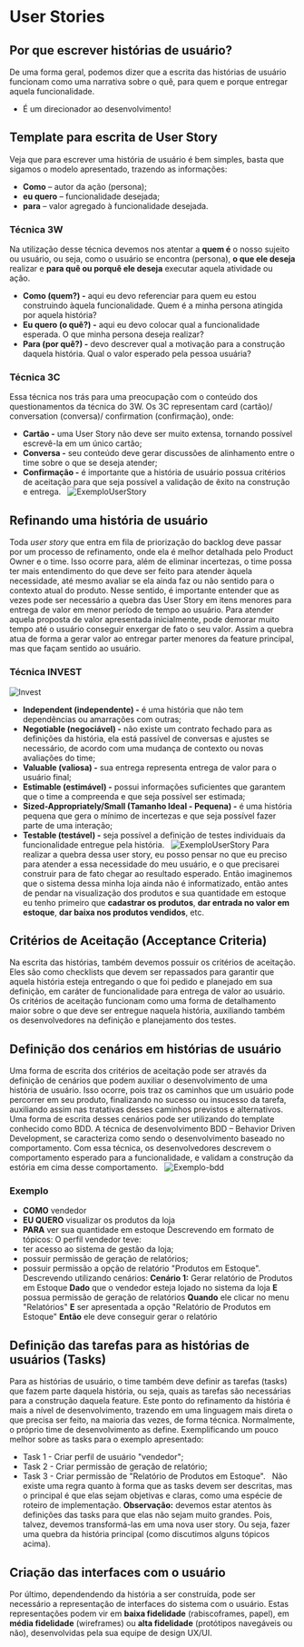 # User Stories
## Por que escrever histórias de usuário?
De uma forma geral, podemos dizer que a escrita das histórias de usuário funcionam como uma narrativa sobre o quê, para quem e porque entregar aquela funcionalidade.
- É um direcionador ao desenvolvimento!
## Template para escrita de User Story
Veja que para escrever uma história de usuário é bem simples, basta que sigamos o modelo apresentado, trazendo as informações:
- **Como** – autor da ação (persona);
- **eu quero** – funcionalidade desejada;
- **para** – valor agregado à funcionalidade desejada.
### Técnica 3W 
Na utilização desse técnica devemos nos atentar a **quem é** o nosso sujeito ou usuário, ou seja, como o usuário se encontra (persona), **o que ele deseja** realizar e **para quê ou porquê ele deseja** executar aquela atividade ou ação.
- **Como (quem?) -** aqui eu devo referenciar para quem eu estou construindo àquela funcionalidade. Quem é a minha persona atingida por aquela história?
- **Eu quero (o quê?) -** aqui eu devo colocar qual a funcionalidade esperada. O que minha persona deseja realizar?
- **Para (por quê?) -** devo descrever qual a motivação para a construção daquela história. Qual o valor esperado pela pessoa usuária? 
### Técnica 3C
Essa técnica nos trás para uma preocupação com o conteúdo dos questionamentos da técnica do 3W. Os 3C representam card (cartão)/ conversation (conversa)/ confirmation (confirmação), onde:
- **Cartão -** uma User Story não deve ser muito extensa, tornando possível escrevê-la em um único cartão;
- **Conversa -** seu conteúdo deve gerar discussões de alinhamento entre o time sobre o que se deseja atender;
- **Confirmação -** é importante que a história de usuário possua critérios de aceitação para que seja possível a validação de êxito na construção e entrega.
&nbsp;
![ExemploUserStory](https://github.com/ItzOliver/Programa_de_Bolsas_AWS_for_Software_Quality_Test_Automation/blob/pb_sprint3/src/ExemploUserStory.png?raw=true)
## Refinando uma história de usuário
Toda *user story* que entra em fila de priorização do backlog deve passar por um processo de refinamento, onde ela é melhor detalhada pelo Product Owner e o time. Isso ocorre para, além de eliminar incertezas, o time possa ter mais entendimento do que deve ser feito para atender àquela necessidade, até mesmo avaliar se ela ainda faz ou não sentido para o contexto atual do produto.
Nesse sentido, é importante entender que as vezes pode ser necessário a quebra das User Story em itens menores para entrega de valor em menor período de tempo ao usuário. Para atender aquela proposta de valor apresentada inicialmente, pode demorar muito tempo até o usuário conseguir enxergar de fato o seu valor. Assim a quebra atua de forma a gerar valor ao entregar parter menores da feature principal, mas que façam sentido ao usuário.
### Técnica INVEST
![Invest](https://github.com/ItzOliver/Programa_de_Bolsas_AWS_for_Software_Quality_Test_Automation/blob/pb_sprint3/src/Invest.png?raw=true)
- **Independent (independente) -** é uma história que não tem dependências ou amarrações com outras;
- **Negotiable (negociável) -** não existe um contrato fechado para as definições da história, ela está passível de conversas e ajustes se necessário, de acordo com uma mudança de contexto ou novas avaliações do time;
- **Valuable (valiosa) -** sua entrega representa entrega de valor para o usuário final;
- **Estimable (estimável) -** possui informações suficientes que garantem que o time a compreenda e que seja possível ser estimada;
- **Sized-Appropriately/Small (Tamanho Ideal - Pequena) -** é uma história pequena que gera o mínimo de incertezas e que seja possível fazer parte de uma interação;
- **Testable (testável) -** seja possível a definição de testes individuais da funcionalidade entregue pela história.
&nbsp;
![ExemploUserStory](https://github.com/ItzOliver/Programa_de_Bolsas_AWS_for_Software_Quality_Test_Automation/blob/pb_sprint3/src/ExemploUserStory.png?raw=true)
Para realizar a quebra dessa user story, eu posso pensar no que eu preciso para atender a essa necessidade do meu usuário, e o que precisarei construir para de fato chegar ao resultado esperado. Então imaginemos que o sistema dessa minha loja ainda não é informatizado, então antes de pendar na visualização dos produtos e sua quantidade em estoque eu tenho primeiro que **cadastrar os produtos**, **dar entrada no valor em estoque**, **dar baixa nos produtos vendidos**, etc.
## Critérios de Aceitação (Acceptance Criteria)
Na escrita das histórias, também devemos possuir os critérios de aceitação. Eles são como checklists que devem ser repassados para garantir que aquela história esteja entregando o que foi pedido e planejado em sua definição, em caráter de funcionalidade para entrega de valor ao usuário. Os critérios de aceitação funcionam como uma forma de detalhamento maior sobre o que deve ser entregue naquela história, auxiliando também os desenvolvedores na definição e planejamento dos testes.
## Definição dos cenários em histórias de usuário
Uma forma de escrita dos critérios de aceitação pode ser através da definição de cenários que podem auxiliar o desenvolvimento de uma história de usuário. Isso ocorre, pois traz os caminhos que um usuário pode percorrer em seu produto, finalizando no sucesso ou insucesso da tarefa, auxiliando assim nas tratativas desses caminhos previstos e alternativos.
Uma forma de escrita desses cenários pode ser utilizando do template conhecido como BDD. A técnica de desenvolvimento BDD – Behavior Driven Development, se caracteriza como sendo o desenvolvimento baseado no comportamento. Com essa técnica, os desenvolvedores descrevem o comportamento esperado para a funcionalidade, e validam a construção da estória em cima desse comportamento.
&nbsp;
![Exemplo-bdd](https://github.com/ItzOliver/Programa_de_Bolsas_AWS_for_Software_Quality_Test_Automation/blob/pb_sprint3/src/Exemplo-bdd.png?raw=true)
### Exemplo
- **COMO** vendedor
- **EU QUERO** visualizar os produtos da loja
- **PARA** ver sua quantidade em estoque
Descrevendo em formato de tópicos:
O perfil vendedor teve:
- ter acesso ao sistema de gestão da loja;
- possuir permissão de geração de relatórios;
- possuir permissão a opção de relatório "Produtos em Estoque".
Descrevendo utilizando cenários:
**Cenário 1:** Gerar relatório de Produtos em Estoque
**Dado** que o vendedor esteja lojado no sistema da loja
    **E** possua permissão de geração de relatórios
**Quando** ele clicar no menu "Relatórios"
    **E** ser apresentada a opção "Relatório de Produtos em Estoque"
**Então** ele deve conseguir gerar o relatório
## Definição das tarefas para as histórias de usuários (Tasks)
Para as histórias de usuário, o time também deve definir as tarefas (tasks) que fazem parte daquela história, ou seja, quais as tarefas são necessárias para a construção daquela feature. Este ponto do refinamento da história é mais a nível de desenvolvimento, trazendo em uma linguagem mais direta o que precisa ser feito, na maioria das vezes, de forma técnica. Normalmente, o próprio time de desenvolvimento as define.
Exemplificando um pouco melhor sobre as tasks para o exemplo apresentado:
- Task 1 - Criar perfil de usuário "vendedor";
- Task 2 - Criar permissão de geração de relatório;
- Task 3 - Criar permissão de "Relatório de Produtos em Estoque".
&nbsp;
Não existe uma regra quanto à forma que as tasks devem ser descritas, mas o principal é que elas sejam objetivas e claras, como uma espécie de roteiro de implementação.
**Observação:** devemos estar atentos às definições das tasks para que elas não sejam muito grandes. Pois, talvez, devemos transformá-las em uma nova user story. Ou seja, fazer uma quebra da história principal (como discutimos alguns tópicos acima).
## Criação das interfaces com o usuário
Por último, dependendendo da história a ser construída, pode ser necessário a representação de interfaces do sistema com o usuário. Estas representações podem vir em **baixa fidelidade** (rabiscoframes, papel), em **média fidelidade** (wireframes) ou **alta fidelidade** (protótipos navegáveis ou não), desenvolvidas pela sua equipe de design UX/UI.